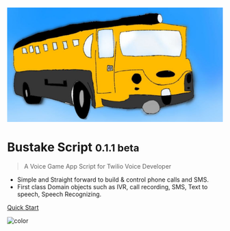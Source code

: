 <!-- _coverpage.md -->

![logo](_media/logo.jpg)

# Bustake Script <small>0.1.1 beta</small>

> A Voice Game App Script for Twilio Voice Developer

- Simple and Straight forward to build & control phone calls and SMS.
- First class Domain objects such as IVR, call recording, SMS, Text to speech, Speech Recognizing.

[Quick Start](quickstart.md)




<!-- background color -->

![color](#f0f0f0)